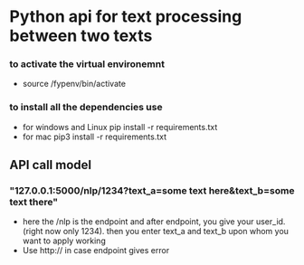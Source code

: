 # Python api for text processing between two texts
### to activate the virtual environemnt
- source /fypenv/bin/activate

### to install all the dependencies use

- for windows and Linux
  pip install -r requirements.txt
- for mac
  pip3 install -r requirements.txt

## API call model
### "127.0.0.1:5000/nlp/1234?text_a=some text here&text_b=some text there"
- here the /nlp is the endpoint and after endpoint, you give your user_id. (right now only 1234). then you enter text_a and text_b upon whom you want to apply working
- Use http:// in case endpoint gives error
